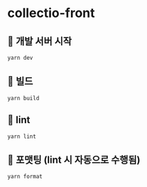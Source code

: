 # collectio-front

## 🚀 개발 서버 시작

```
yarn dev
```

## 🔨 빌드

```
yarn build
```

## 🧶 lint

```
yarn lint
```

## 📄 포맷팅 (lint 시 자동으로 수행됨)

```
yarn format
```
